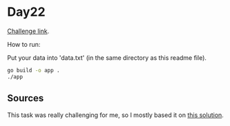 # Day22

[Challenge link](https://adventofcode.com/2021/day/22).

How to run:

Put your data into 'data.txt' (in the same directory as this readme file).

```sh
go build -o app .
./app
```

## Sources

This task was really challenging for me, so I mostly based it on
[this solution](https://www.reddit.com/r/adventofcode/comments/rlxhmg/comment/hpiz583/?utm_source=reddit&utm_medium=web2x&context=3/).                   
